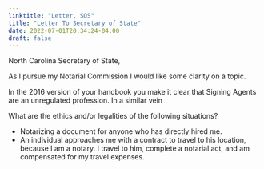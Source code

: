 ```yaml
---
linktitle: "Letter, SOS"
title: "Letter To Secretary of State"
date: 2022-07-01T20:34:24-04:00
draft: false
---
```


North Carolina Secretary of State, 

As I pursue my Notarial Commission I would like some clarity on a topic. 

In the 2016 version of your handbook you make it clear that Signing Agents are an unregulated profession. In a similar vein

What are the ethics and/or legalities of the following situations?

* Notarizing a document for anyone who has directly hired me.
* An individual approaches me with a contract to travel to his location, because I am a notary. I travel to him, complete a notarial act, and am compensated for my travel expenses. 

